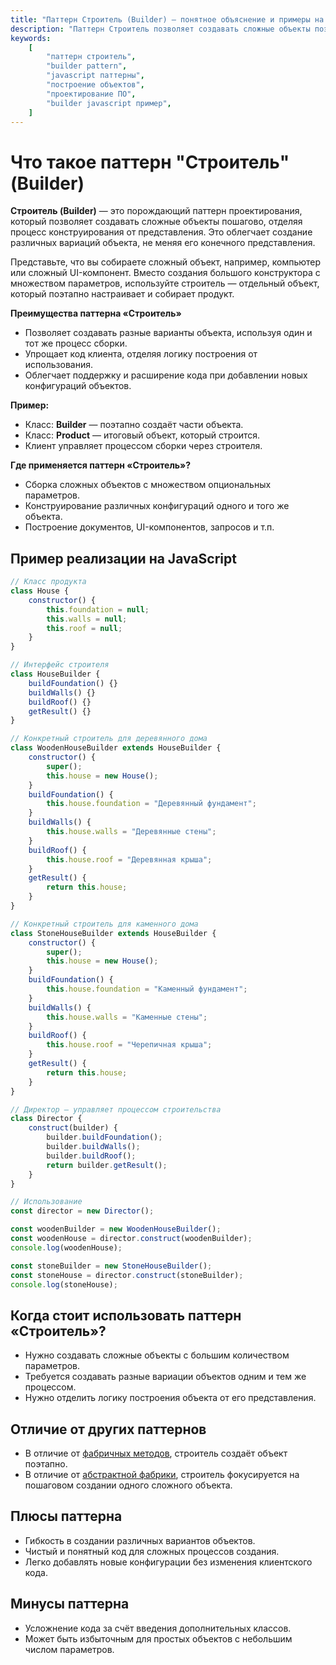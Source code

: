 ```yaml
---
title: "Паттерн Строитель (Builder) — понятное объяснение и примеры на JavaScript"
description: "Паттерн Строитель позволяет создавать сложные объекты поэтапно. Узнайте, как использовать его на практике с примерами на JavaScript."
keywords:
    [
        "паттерн строитель",
        "builder pattern",
        "javascript паттерны",
        "построение объектов",
        "проектирование ПО",
        "builder javascript пример",
    ]
---
```


# Что такое паттерн **"Строитель" (Builder)**

**Строитель (Builder)** — это порождающий паттерн проектирования, который позволяет создавать сложные объекты пошагово, отделяя процесс конструирования от представления. Это облегчает создание различных вариаций объекта, не меняя его конечного представления.

Представьте, что вы собираете сложный объект, например, компьютер или сложный UI-компонент. Вместо создания большого конструктора с множеством параметров, используйте строитель — отдельный объект, который поэтапно настраивает и собирает продукт.

**Преимущества паттерна «Строитель»**

- Позволяет создавать разные варианты объекта, используя один и тот же процесс сборки.
- Упрощает код клиента, отделяя логику построения от использования.
- Облегчает поддержку и расширение кода при добавлении новых конфигураций объектов.

**Пример:**

- Класс: **Builder** — поэтапно создаёт части объекта.
- Класс: **Product** — итоговый объект, который строится.
- Клиент управляет процессом сборки через строителя.

**Где применяется паттерн «Строитель»?**

- Сборка сложных объектов с множеством опциональных параметров.
- Конструирование различных конфигураций одного и того же объекта.
- Построение документов, UI-компонентов, запросов и т.п.

## Пример реализации на JavaScript

```javascript
// Класс продукта
class House {
    constructor() {
        this.foundation = null;
        this.walls = null;
        this.roof = null;
    }
}

// Интерфейс строителя
class HouseBuilder {
    buildFoundation() {}
    buildWalls() {}
    buildRoof() {}
    getResult() {}
}

// Конкретный строитель для деревянного дома
class WoodenHouseBuilder extends HouseBuilder {
    constructor() {
        super();
        this.house = new House();
    }
    buildFoundation() {
        this.house.foundation = "Деревянный фундамент";
    }
    buildWalls() {
        this.house.walls = "Деревянные стены";
    }
    buildRoof() {
        this.house.roof = "Деревянная крыша";
    }
    getResult() {
        return this.house;
    }
}

// Конкретный строитель для каменного дома
class StoneHouseBuilder extends HouseBuilder {
    constructor() {
        super();
        this.house = new House();
    }
    buildFoundation() {
        this.house.foundation = "Каменный фундамент";
    }
    buildWalls() {
        this.house.walls = "Каменные стены";
    }
    buildRoof() {
        this.house.roof = "Черепичная крыша";
    }
    getResult() {
        return this.house;
    }
}

// Директор — управляет процессом строительства
class Director {
    construct(builder) {
        builder.buildFoundation();
        builder.buildWalls();
        builder.buildRoof();
        return builder.getResult();
    }
}

// Использование
const director = new Director();

const woodenBuilder = new WoodenHouseBuilder();
const woodenHouse = director.construct(woodenBuilder);
console.log(woodenHouse);

const stoneBuilder = new StoneHouseBuilder();
const stoneHouse = director.construct(stoneBuilder);
console.log(stoneHouse);
```

## Когда стоит использовать паттерн «Строитель»?

- Нужно создавать сложные объекты с большим количеством параметров.
- Требуется создавать разные вариации объектов одним и тем же процессом.
- Нужно отделить логику построения объекта от его представления.

## Отличие от других паттернов

- В отличие от [фабричных методов]({{factoryMethod}}), строитель создаёт объект поэтапно.
- В отличие от [абстрактной фабрики]({{abstractFactory}}), строитель фокусируется на пошаговом создании одного сложного объекта.

## Плюсы паттерна

- Гибкость в создании различных вариантов объектов.
- Чистый и понятный код для сложных процессов создания.
- Легко добавлять новые конфигурации без изменения клиентского кода.

## Минусы паттерна

- Усложнение кода за счёт введения дополнительных классов.
- Может быть избыточным для простых объектов с небольшим числом параметров.
